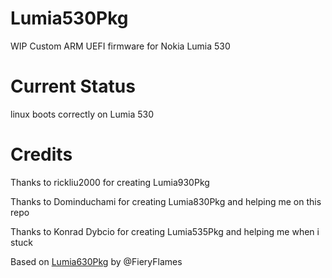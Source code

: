 # Lumia530Pkg
WIP Custom ARM UEFI firmware for Nokia Lumia 530

# Current Status
linux boots correctly on Lumia 530

# Credits
Thanks to rickliu2000 for creating Lumia930Pkg

Thanks to Dominduchami for creating Lumia830Pkg and helping me on this repo

Thanks to Konrad Dybcio for creating Lumia535Pkg and helping me when i stuck

Based on [Lumia630Pkg](https://github.com/FieryFlames/Lumia630Pkg) by @FieryFlames
